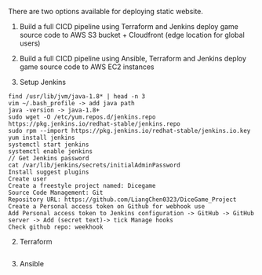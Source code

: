 There are two options available for deploying static website.
1. Build a full CICD pipeline using Terraform and Jenkins deploy game source code to AWS S3 bucket + Cloudfront (edge location for global users)
2. Build a full CICD pipeline using Ansible, Terraform and Jenkins deploy game source code to AWS EC2 instances

1. Setup Jenkins
```
find /usr/lib/jvm/java-1.8* | head -n 3
vim ~/.bash_profile -> add java path
java -version -> java-1.8+
sudo wget -O /etc/yum.repos.d/jenkins.repo https://pkg.jenkins.io/redhat-stable/jenkins.repo
sudo rpm --import https://pkg.jenkins.io/redhat-stable/jenkins.io.key
yum install jenkins
systemctl start jenkins
systemctl enable jenkins
// Get Jenkins password
cat /var/lib/jenkins/secrets/initialAdminPassword
Install suggest plugins
Create user
Create a freestyle project named: Dicegame
Source Code Management: Git
Repository URL: https://github.com/LiangChen0323/DiceGame_Project
Create a Personal access token on Github for webhook use
Add Personal access token to Jenkins configuration -> GitHub -> GitHub server -> Add (secret text)-> tick Manage hooks
Check github repo: weekhook
```

2. Terraform
```
```

3. Ansible
```
```
